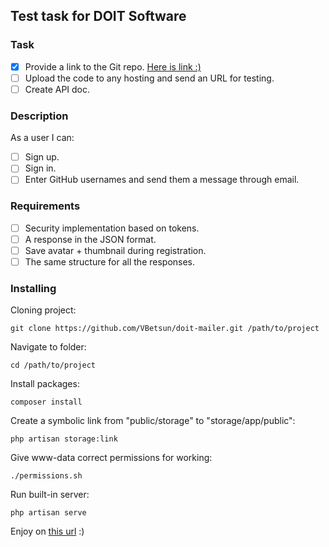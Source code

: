## Test task for DOIT Software

### Task

- [x] Provide a link to the Git repo. [Here is link :)](https://github.com/VBetsun/doit-mailer)
- [ ] Upload the code to any hosting and send an URL for testing.
- [ ] Create API doc.

### Description
As a user I can:
- [ ] Sign up.
- [ ] Sign in.
- [ ] Enter GitHub usernames and send them a message through email.

### Requirements
- [ ] Security implementation based on tokens.
- [ ] A response in the JSON format.
- [ ] Save avatar + thumbnail during registration.
- [ ] The same structure for all the responses.

### Installing

Cloning project:
```
git clone https://github.com/VBetsun/doit-mailer.git /path/to/project
```
Navigate to folder:
```
cd /path/to/project
```
Install packages:
```
composer install
```
Create a symbolic link from "public/storage" to "storage/app/public":
```
php artisan storage:link
```
Give www-data correct permissions for working:
```
./permissions.sh
```
Run built-in server:
```
php artisan serve
```

Enjoy on [this url](http://127.0.0.1:8000) :)